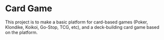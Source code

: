 # Card Game
This project is to make a basic platform for card-based games (Poker, Klondike, Koikoi, Go-Stop, TCG, etc), and a deck-building card game based on the platform.  
